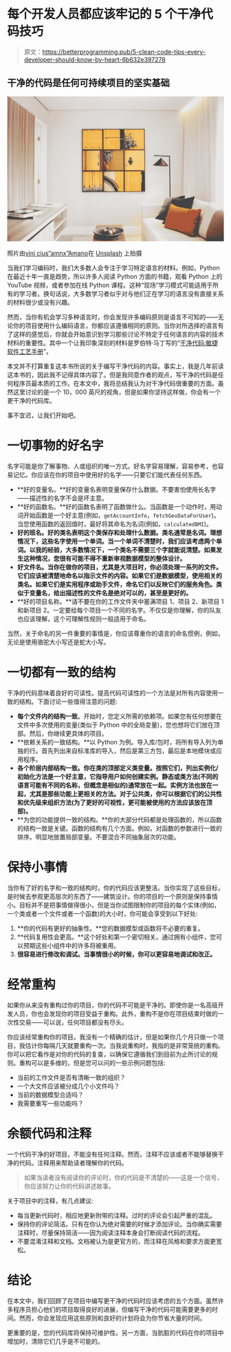# 每个开发人员都应该牢记的 5 个干净代码技巧

> 原文：<https://betterprogramming.pub/5-clean-code-tips-every-developer-should-know-by-heart-6b632e397278>

## 干净的代码是任何可持续项目的坚实基础

![](img/fa2eb1f6c01e654c685a807245c0e739.png)

照片由[vini cius“amnx”Amano](https://unsplash.com/@viniciusamano?utm_source=medium&utm_medium=referral)在 [Unsplash](https://unsplash.com?utm_source=medium&utm_medium=referral) 上拍摄

当我们学习编码时，我们大多数人会专注于学习特定语言的材料。例如，Python 在最近十年一直是趋势，所以许多人阅读 Python 方面的书籍，观看 Python 上的 YouTube 视频，或者参加在线 Python 课程。这种“现场”学习模式可能适用于所有的学习者。换句话说，大多数学习者似乎对与他们正在学习的语言没有直接关系的材料很少或没有兴趣。

然而，当你有机会学习多种语言时，你会发现许多编码原则是语言不可知的——无论你的项目使用什么编码语言，你都应该遵循相同的原则。当你对所选择的语言有了这样的感觉后，你就会开始意识到学习那些讨论不特定于任何语言的内容的技术材料的重要性。其中一个让我印象深刻的材料是罗伯特·马丁写的“[干净代码:敏捷软件工艺手册](https://www.amazon.com/Clean-Code-Handbook-Software-Craftsmanship/dp/0132350882)”。

本文并不打算重复这本书所说的关于编写干净代码的内容。事实上，我是几年前读这本书的，因此我不记得具体内容了。但是我同意作者的观点，写干净的代码是任何程序员最本质的工作。在本文中，我将总结我认为对干净代码很重要的方面。虽然这里讨论的是一个 10，000 英尺的视角，但是如果你坚持这样做，你会有一个更干净的代码库。

事不宜迟，让我们开始吧。

# 一切事物的好名字

名字可能是你了解事物、人或组织的唯一方式。好名字容易理解，容易参考，也容易记忆。你应该在你的项目中使用好的名字——只要它们能代表任何东西。

*   **好的变量名。**好的变量名表明变量保存什么数据。不要害怕使用长名字——描述性的名字不会是坏主意。
*   **好的函数名。**好的函数名表明了函数做什么。当函数是一个动作时，用动词开始函数是一个好主意(例如，`getAccountInfo`，`fetchGeoDataForUser`)。当您使用函数的返回值时，最好将其命名为名词(例如，`calculatedBMI`)。
*   **好的班名。好的类名表明这个类保存和处理什么数据。类名通常是名词。理想情况下，这些名字使用一个单词。当一个单词不清楚时，我们应该考虑两个单词。以我的经验，大多数情况下，一个类名不需要三个字就能说清楚。如果发生这种情况，您很有可能不得不重新审视数据模型的整体设计。**
*   **好文件名。当你在做你的项目，尤其是大项目时，你必须处理一系列的文件。它们应该被清楚地命名以指示文件的内容。如果它们是数据模型，使用相关的类名。如果它们是实用程序或助手文件，命名它们以反映它们的服务角色。类似于变量名，给出描述性的文件名是绝对可以的，甚至是更好的。**
*   **好的项目名称。**请不要在你的工作文件夹中塞满项目 1、项目 2、新项目 1 和新项目 2。一定要给每个项目一个不同的名字。不仅仅是你理解，你的队友也应该理解，这个可理解性规则一般适用于命名。

当然，关于命名的另一件重要的事情是，你应该尊重你的语言的命名惯例，例如，无论是使用骆驼大小写还是蛇大小写。

# 一切都有一致的结构

干净的代码意味着良好的可读性。提高代码可读性的一个方法是对所有内容使用一致的结构。下面讨论一些值得注意的问题:

*   **每个文件内的结构一致**。开始时，您定义所需的依赖项。如果您有任何想要在文件中多次使用的变量(类似于 Python 中的全局变量)，您也想将它们放在顶部。然后，你继续更具体的项目。
*   **依赖关系的一致结构。**以 Python 为例。导入库/包时，将所有导入列为单独的行。首先列出来自标准库的导入，然后是第三方包，最后是本地模块或应用程序。
*   **各个阶层内部结构一致。你在类的顶部定义类变量。按照它们，列出实例化/初始化方法是一个好主意，它指导用户如何创建实例。静态或类方法(不同的语言可能有不同的名称，但概念是相似的)通常放在一起。实例方法也放在一起，尤其是那些功能上更相关的方法。对于公共类，你可以根据它们的公共性和优先级来组织方法(为了更好的可视性，更可能被使用的方法应该放在顶部)。**
*   **为您的功能提供一致的结构。**你的大部分代码都是处理函数的，所以函数的结构一致是关键。函数的结构有几个方面。例如，对函数的参数进行一致的排序。明显地放置局部变量。不要混合不同抽象层次的功能。

# 保持小事情

当你有了好的名字和一致的结构时，你的代码应该更整洁。当你实现了这些目标，是时候去参观更高层次的东西了——建筑设计。你的项目的一个原则是保持事情小。目标并不是把事情做得很小，但是当你试图限制你的项目的每个实体(例如，一个类或者一个文件或者一个函数)的大小时，你可能会享受到以下好处:

1.  **你的代码有更好的抽象性。**您的数据模型或函数将不必要的重复。
2.  **代码复用性会更高。**这个好处和第一个密切相关。通过拥有小组件，您可以预期这些小组件中的许多将被重用。
3.  **很容易进行修改和调试。当事情很小的时候，你可以更容易地调试和改正。**

# 经常重构

如果你从来没有重构过你的项目，你的代码不可能是干净的。即使你是一名高级开发人员，你也会发现你的项目受益于重构。此外，重构不是你在项目结束时做的一次性交易——可以说，任何项目都没有尽头。

你应该经常重构你的项目。我没有一个精确的估计，但是如果你几个月只做一个项目，我估计你每隔几天就要重构一次。当我说重构时，我指的是非常笼统的重构。你可以把它看作是对你的代码的复查，以确保它遵循我们到目前为止所讨论的规则。重构可以是多维的，但是您可以问的一些示例问题包括:

*   当前的工作文件是否有清晰一致的组织？
*   一个大文件应该被分成几个小文件吗？
*   当前的数据模型合适吗？
*   我需要重写一些功能吗？

# 余额代码和注释

一个代码干净的好项目，不能没有任何注释。然而，注释不应该或者不能够替换干净的代码。注释用来帮助读者理解你的代码。

> 如果当读者没有阅读你的评论时，你的代码是不清楚的——这是一个信号，你应该努力让你的代码讲述故事。

关于项目中的注释，有几点建议:

*   每当更新代码时，相应地更新附带的注释。过时的评论会引起严重的混乱。
*   保持你的评论简洁。只有在你认为绝对需要的时候才添加评论。当你确实需要注释时，尽量保持简洁——因为阅读注释本身会打断阅读代码的流程。
*   不要混淆注释和文档。文档被认为是更官方的，而注释在风格和要求方面更宽松。

# 结论

在本文中，我们回顾了在项目中编写更干净的代码时应该考虑的五个方面。虽然许多程序员担心他们的项目取得良好的进展，但编写干净的代码可能需要更多的时间。然而，你会发现应用这些原则和良好的计划将会为你节省大量的时间。

更重要的是，您的代码库将保持可维护性。另一方面，当肮脏的代码在你的项目中增加时，清除它们几乎是不可能的。